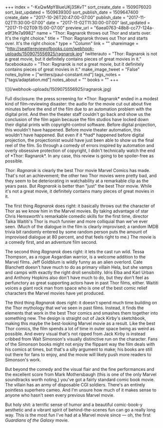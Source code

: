 +++
index = "-KxQwMpY8lueUKj3SKvT"
sort_create_date = 1509076020
sort_last_updated = 1509639300
sort_publish_date = 1509647400
create_date = "2017-10-26T20:47:00-07:00"
publish_date = "2017-11-02T11:30:00-07:00"
date = "2017-11-02T11:30:00-07:00"
last_updated = "2017-11-02T09:15:00-07:00"
preview_url = "6aea0763-48b8-cc77-124a-e9f3fe7a9982"
name = "Thor: Ragnarok throws out Thor and starts over. It's the right choice."
title = "Thor: Ragnarok throws out Thor and starts over. It's the right choice."
type = "Column"
link = ""
shareimage = "http://seattlereviewofbooks.com/webhook-uploads/1509075556925/ragnarok.jpg"
twitterauto = "Thor: Ragnarok is not a great movie, but it definitely contains pieces of great movies in it."
facebookauto = "Thor: Ragnarok is not a great movie, but it definitely contains pieces of great movies in it."
make_image_tweet = "False"
notes_byline = ["writers/paul-constant.md"]
tags_notes = ["tags/adaptation.md"]
notes_about = ""
books = ""
+++
<p class="image">![](/webhook-uploads/1509075556925/ragnarok.jpg)</p>

<p class="intro">Full disclosure: the press screening for *Thor: Ragnarok* ended in a modest kind of film-reviewing disaster: the audio for the movie cut out about five minutes before the end of the film due to an automation problem with the digital print. And then the theater staff couldn't go back and show us the conclusion of the film again because the film studios have locked down their digital prints with copyright-control software. Before digital projection, this wouldn't have happened. Before movie theater automation, this wouldn't have happened. But even if it *had* happened before digital projection, the projectionist would have just been able to show us the final reel of the film. So through a comedy of errors inspired by automation and overly obsessive protection of copyright, I didn't technically watch the end of *Thor: Ragnarok*. In any case, this review is going to be spoiler-free as possible.</p>

*Thor: Ragnarok* is clearly the best Thor movie Marvel Comics has made. That's not an achievement; the other two Thor movies were pretty bad, and they seem to be deteriorating in watchability at a remarkable clip as the years pass. But *Ragnarok* is better than "just" the best Thor movie. While it's not a great movie, it definitely contains many pieces of great movies in it.

The first thing *Ragnarok* does right: it basically throws out the character of Thor as we know him in the Marvel movies. By taking advantage of star Chris Hemsworth's remarkable comedic skills for the first time, director Taika Waititi's Thor is much funnier and more colliquial than we've ever seen. (Much of the dialogue in the film is clearly improvised; a random IMDB trivia bit randomly entered by some random person puts the amount of improvised dialogue at 80 percent, and that feels right to me.) The movie is a comedy first, and an adventure film second.

The second thing *Ragnarok* does right: it lets the cast run wild. Tessa Thompson, as a rogue Asgardian warrior, is a welcome addition to the Marvel films. Jeff Goldblum is wildly funny as an alien overlord. Cate Blanchett doesn't have much to do as primary villain Hela, but she vamps and camps with exactly the right droll sensibility. Idris Elba and Karl Urban and Anthony Hopkins also don't have much to do, but they don't feel as perfunctory as great supporting actors have in past Thor films, either. Waititi voices a giant rock man from space who is one of the best comic relief characters the Marvel movies have yet produced.

The third thing *Ragnarok* does right: it doesn't spend much time building on the Thor mythology that we've seen in past films. Instead, it finds the elements that work in the best Thor comics and smashes them together into something new. The design is straight out of Jack Kirby's sketchbook, making this maybe the best-looking Marvel movie as a result. Like the best Thor comics, the film spends a lot of time in outer space being as weird as possible. And every visual that's not ripped from Jack Kirby is instead cribbed from Walt Simonson's visually distinctive run on the character. Fans of the Simonson books might not enjoy the flippant way the film deals with his comics at times, but that's a silly argument to make; his books are still out there for fans to enjoy, and the movie will likely push more readers to Simonson's work.

But beyond the comedy and the visual flair and the fine performances and the excellent score from Mark Mothersbaugh (this is one of the only Marvel soundtracks worth noting,) you've got a fairly standard comic book movie. The villain has an army of disposable CGI soldiers. There's an entirely pointless superhero cameo. And I'm unsure how much of it makes sense to anyone who hasn't seen every previous Marvel movie.

But holy shit: a terrific sense of humor and a beautiful comic-book-y aesthetic and a vibrant spirit of behind-the-scenes fun can go a really long way. This is the most fun I've had at a Marvel movie since — oh, the first *Guardians of the Galaxy* movie.